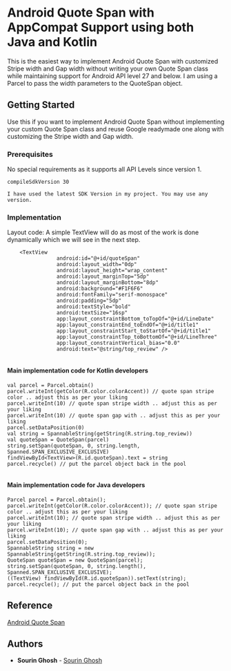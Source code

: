 # Android Quote Span with AppCompat Support using both Java and Kotlin
This is the easiest way to implement Android Quote Span with customized Stripe width and Gap width without writing your own Quote Span class while maintaining support for Android API level 27 and below. I am using a Parcel to pass the width parameters to the QuoteSpan object.

## Getting Started

Use this if you want to implement Android Quote Span without implementing your custom Quote Span class and reuse Google readymade one along with customizing the Stripe width and Gap width.

### Prerequisites

No special requirements as it supports all API Levels since version 1.

```
compileSdkVersion 30

I have used the latest SDK Version in my project. You may use any version.

```

### Implementation

Layout code:
A simple TextView will do as most of the work is done dynamically which we will see in the next step.

```
    <TextView
                android:id="@+id/quoteSpan"
                android:layout_width="0dp"
                android:layout_height="wrap_content"
                android:layout_marginTop="5dp"
                android:layout_marginBottom="8dp"
                android:background="#F1F6F6"
                android:fontFamily="serif-monospace"
                android:padding="5dp"
                android:textStyle="bold"
                android:textSize="16sp"
                app:layout_constraintBottom_toTopOf="@+id/LineDate"
                app:layout_constraintEnd_toEndOf="@+id/title1"
                app:layout_constraintStart_toStartOf="@+id/title1"
                app:layout_constraintTop_toBottomOf="@+id/LineThree"
                app:layout_constraintVertical_bias="0.0"
                android:text="@string/top_review" />
    
```

#### Main implementation code for Kotlin developers

```
val parcel = Parcel.obtain()
parcel.writeInt(getColor(R.color.colorAccent)) // quote span stripe color .. adjust this as per your liking
parcel.writeInt(10) // quote span stripe width .. adjust this as per your liking
parcel.writeInt(10) // quote span gap with .. adjust this as per your liking
parcel.setDataPosition(0)
val string = SpannableString(getString(R.string.top_review))
val quoteSpan = QuoteSpan(parcel)
string.setSpan(quoteSpan, 0, string.length, Spanned.SPAN_EXCLUSIVE_EXCLUSIVE)
findViewById<TextView>(R.id.quoteSpan).text = string
parcel.recycle() // put the parcel object back in the pool
            
```
#### Main implementation code for Java developers 

```
Parcel parcel = Parcel.obtain();
parcel.writeInt(getColor(R.color.colorAccent)); // quote span stripe color .. adjust this as per your liking
parcel.writeInt(10); // quote span stripe width .. adjust this as per your liking
parcel.writeInt(10); // quote span gap with .. adjust this as per your liking
parcel.setDataPosition(0);
SpannableString string = new SpannableString(getString(R.string.top_review));
QuoteSpan quoteSpan = new QuoteSpan(parcel);
string.setSpan(quoteSpan, 0, string.length(), Spanned.SPAN_EXCLUSIVE_EXCLUSIVE);
((TextView) findViewById(R.id.quoteSpan)).setText(string);
parcel.recycle(); // put the parcel object back in the pool

```
## Reference

[Android Quote Span](https://developer.android.com/reference/android/text/style/QuoteSpan)

## Authors

* **Sourin Ghosh** - [Sourin Ghosh](https://github.com/sourin00)
